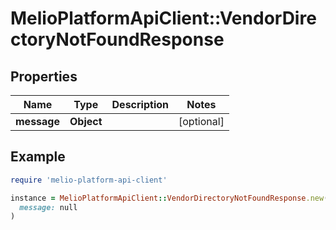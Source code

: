 # MelioPlatformApiClient::VendorDirectoryNotFoundResponse

## Properties

| Name | Type | Description | Notes |
| ---- | ---- | ----------- | ----- |
| **message** | **Object** |  | [optional] |

## Example

```ruby
require 'melio-platform-api-client'

instance = MelioPlatformApiClient::VendorDirectoryNotFoundResponse.new(
  message: null
)
```

